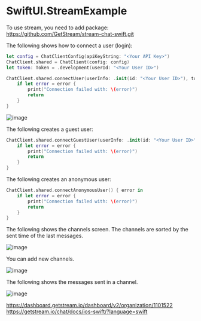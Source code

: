 # SwiftUI.StreamExample

To use stream, you need to add package: https://github.com/GetStream/stream-chat-swift.git

The following shows how to connect a user (login):

```Swift
let config = ChatClientConfig(apiKeyString: "<Your API Key>")
ChatClient.shared = ChatClient(config: config)
let token: Token = .development(userId: "<Your User ID>")

ChatClient.shared.connectUser(userInfo: .init(id: "<Your User ID>"), token: token) { error in 
    if let error = error { 
        print("Connection failed with: \(error)")
        return
    }
}
```

![image](https://user-images.githubusercontent.com/15805568/147377108-5b931b85-d017-464c-bad8-d1e27fded47a.png)

The following creates a guest user:

```Swift
ChatClient.shared.connectGuestUser(userInfo: .init(id: "<Your User ID>")) { error in 
    if let error = error { 
        print("Connection failed with: \(error)")
        return
    }
}
```

The following creates an anonymous user:

```Swift
ChatClient.shared.connectAnonymousUser() { error in
    if let error = error { 
        print("Connection failed with: \(error)")
        return
    }
}
```

The following shows the channels screen. The channels are sorted by the sent time of the last messages.

![image](https://user-images.githubusercontent.com/15805568/147377889-af9bd6f7-7534-4e49-b523-3a70616e6407.png)

You can add new channels.

![image](https://user-images.githubusercontent.com/15805568/147377907-d1b7605b-87e0-4297-95af-8a52c308e3a1.png)

The following shows the messages sent in a channel.

![image](https://user-images.githubusercontent.com/15805568/147377922-7ac07337-0d01-4da1-88fd-7b4df9ab70a2.png)

https://dashboard.getstream.io/dashboard/v2/organization/1101522
https://getstream.io/chat/docs/ios-swift/?language=swift
